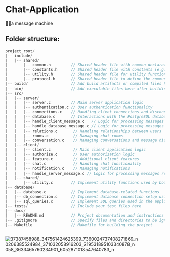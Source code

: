 # Chat-Application
💬🪼a message machine
## Folder structure:
```c
project_root/
|-- include/
|   |-- shared/
|       |-- common.h         // Shared header file with common declarations (e.g., data structures)
|       |-- constants.h      // Shared header file with constants (e.g., protocol codes, buffer sizes)
|       |-- utility.h        // Shared header file for utility functions (e.g., string manipulation, error handling)
|       |-- protocol.h       // Shared header file to define the communication protocol (e.g., message formats)
|-- build/                   // Add build artifacts or compiled files here (gitignore this directory)
|-- bin/                     // Add executable files here after building
|-- src/
|   |-- server/
|   |   |-- server.c         // Main server application logic
|   |   |-- authentication.c // User authentication functionality
|   |   |-- connections.c    // Handling client connections and disconnections
|   |   |-- database.c       // Interactions with the PostgreSQL database
|   |   |-- handle_client_message.c   // Logic for processing messages from clients
|   |   |-- handle_database_message.c // Logic for processing messages related to the database
|   |   |-- relations.c       // Handling relationships between users
|   |   |-- rooms.c           // Managing chat rooms
|   |   |-- conversation.c    // Managing conversations and message history
|   |-- client/
|   |   |-- client.c          // Main client application logic
|   |   |-- authorize.c       // User authorization logic
|   |   |-- feature.c         // Additional client features
|   |   |-- chat.c            // Handling chat functionality
|   |   |-- notification.c    // Managing notifications
|   |   |-- handle_server_message.c // Logic for processing messages received from the server
|   |-- shared/
|       |-- utility.c        // Implement utility functions used by both server and client
|-- database/
|   |-- database.c           // Implement database-related functions
|   |-- db_connection.c      // Implement database connection setup using libpq
|   |-- sql_queries.c        // Implement SQL queries used in the application
|-- tests/                   // Include your test files here
|-- docs/
|   |-- README.md            // Project documentation and instructions
|-- .gitignore               // Specify files and directories to be ignored by version control
|-- Makefile                 // Makefile for building the project



```
![37![387458988_347561424625399_7360024737408271869_n](https://github.com/da0ran9e/Chat-Application/assets/98570451/0e6b2fcf-d8b7-463b-b972-0540acd92240)
0206![385524984_371032058916203_219531895103340878_n](https://github.com/da0ran9e/Chat-Application/assets/98570451/b719001d-07fa-4e87-90f8-d89dacbcc559)
058_3633465760234901_6052871018547640783_n](https://github.com/da0ran9e/Chat-Application/assets/98570451/2caa7dd3-8fff-493c-873d-71df00a0a08c)
